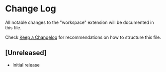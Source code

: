 # Change Log

All notable changes to the "workspace" extension will be documented in this file.

Check [Keep a Changelog](http://keepachangelog.com/) for recommendations on how to structure this file.

## [Unreleased]

- Initial release